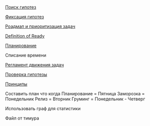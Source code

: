 
[Поиск гипотез](searchHypotheseis.md)

[Фиксация гипотез](writeHypothesis.md)

[Роадмап и приоритизация задач](roadmap.md)

[Definition of Ready](dor.md)

[Планирование](planning.md)

Списание времени

[Регламент движения задач]()

[Проверка гипотезы]()

[Принципы](principles.md)





Составить план что когда 
Планирование = Пятница
Заморозка = Понедельник
Релиз = Вторник
Груминг = Понедельник - Четверг


Использовать граф для статистики 


Файл от тимура